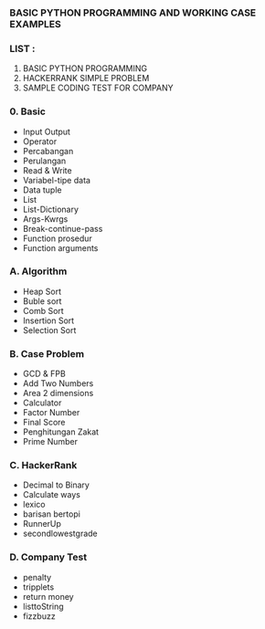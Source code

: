 ### BASIC PYTHON PROGRAMMING AND WORKING CASE EXAMPLES
### LIST :

1. BASIC PYTHON PROGRAMMING
2. HACKERRANK SIMPLE PROBLEM
3. SAMPLE CODING TEST FOR COMPANY

### 0. Basic  
  - Input Output
  - Operator
  - Percabangan
  - Perulangan
  - Read & Write
  - Variabel-tipe data
  - Data tuple
  - List
  - List-Dictionary
  - Args-Kwrgs
  - Break-continue-pass
  - Function prosedur
  - Function arguments

### A. Algorithm 
  - Heap Sort
  - Buble sort
  - Comb Sort
  - Insertion Sort
  - Selection Sort
  
### B. Case Problem
  - GCD & FPB
  - Add Two Numbers
  - Area 2 dimensions
  - Calculator
  - Factor Number
  - Final Score
  - Penghitungan Zakat
  - Prime Number
### C. HackerRank
  - Decimal to Binary
  - Calculate ways
  - lexico
  - barisan bertopi
  - RunnerUp
  - secondlowestgrade
### D. Company Test
  - penalty
  - tripplets
  - return money
  - listtoString
  - fizzbuzz


